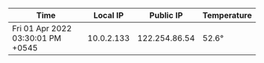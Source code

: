 | Time     | Local IP | Public IP | Temperature |
| ----------- | ----------- | ----------- | ----------- |
| Fri 01 Apr 2022 03:30:01 PM +0545      | 10.0.2.133     | 122.254.86.54  | 52.6° |
